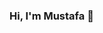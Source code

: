 ### Hi, I'm Mustafa 👋

<!--
**mmannan17/mmannan17** is a ✨ _special_ ✨ repository because its `README.md` (this file) appears on your GitHub profile.

Here are some ideas to get you started:

- I'm an aspiring Software Engineer
- I like working on complex problems that benefit the world
- I'm a huge Soccer fan

-Welcome to my Github Page

